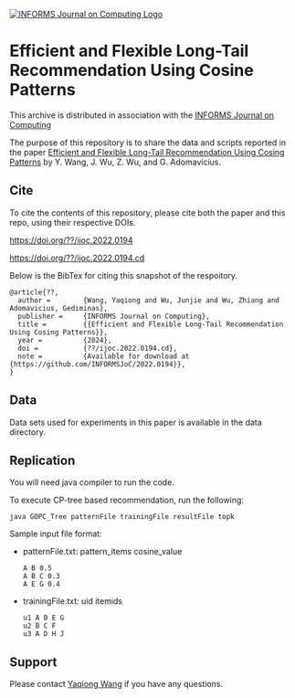 [![INFORMS Journal on Computing Logo](https://INFORMSJoC.github.io/logos/INFORMS_Journal_on_Computing_Header.jpg)](https://pubsonline.informs.org/journal/ijoc)

# Efficient and Flexible Long-Tail Recommendation Using Cosine Patterns

This archive is distributed in association with the [INFORMS Journal on
Computing](https://pubsonline.informs.org/journal/ijoc)

The purpose of this repository is to share the data and scripts reported in the paper 
[Efficient and Flexible Long-Tail Recommendation Using Cosing Patterns](https://doi.org/??/ijoc.2021.0194) by Y. Wang, J. Wu, Z. Wu, and G. Adomavicius. 

## Cite

To cite the contents of this repository, please cite both the paper and this repo, using their respective DOIs.

https://doi.org/??/ijoc.2022.0194

https://doi.org/??/ijoc.2022.0194.cd

Below is the BibTex for citing this snapshot of the respoitory.

```
@article{??,
  author =        {Wang, Yaqiong and Wu, Junjie and Wu, Zhiang and Adomavicius, Gediminas},
  publisher =     {INFORMS Journal on Computing},
  title =         {{Efficient and Flexible Long-Tail Recommendation Using Cosing Patterns}},
  year =          {2024},
  doi =           {??/ijoc.2022.0194.cd},
  note =          {Available for download at {https://github.com/INFORMSJoC/2022.0194}},
}  
```

## Data
Data sets used for experiments in this paper is available in the data directory.

## Replication

You will need java compiler to run the code.

To execute CP-tree based recommendation, run the following:
```
java GOPC_Tree patternFile trainingFile resultFile topk
```
Sample input file format:
 - patternFile.txt: pattern_items cosine_value
   ```
   A B 0.5
   A B C 0.3
   A E G 0.4
   ```
 - trainingFile.txt: uid itemids
   ```
   u1 A B E G
   u2 B C F
   u3 A D H J
   ```

## Support
Please contact [Yaqiong Wang](ywang31@scu.edu) if you have any questions.
